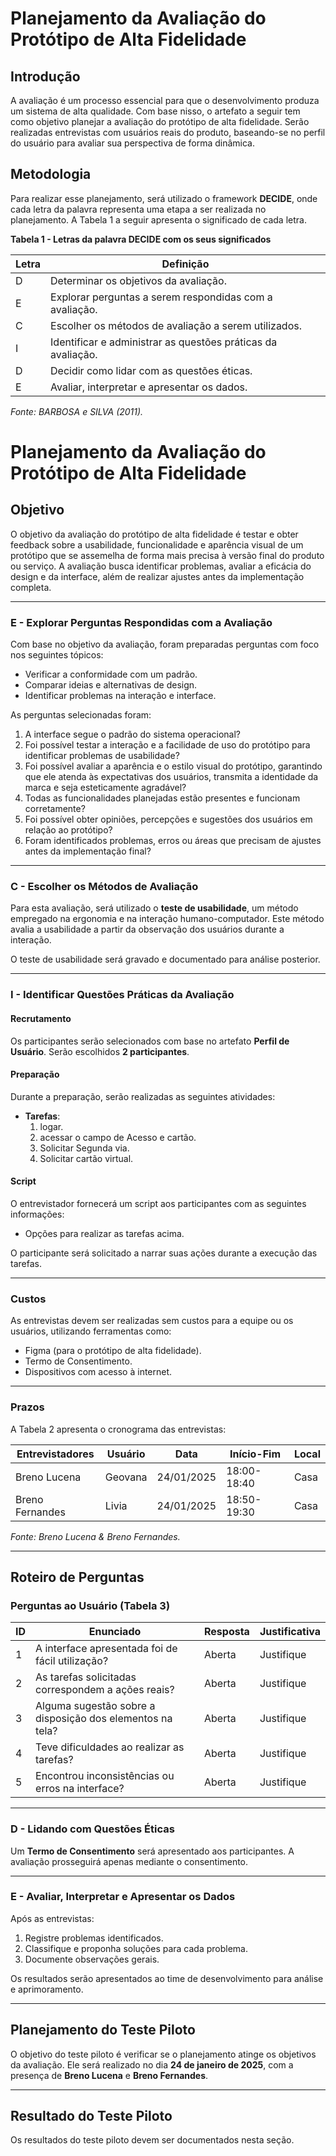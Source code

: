 # Planejamento da Avaliação do Protótipo de Alta Fidelidade

## Introdução

A avaliação é um processo essencial para que o desenvolvimento produza um sistema de alta qualidade. Com base nisso, o artefato a seguir tem como objetivo planejar a avaliação do protótipo de alta fidelidade. Serão realizadas entrevistas com usuários reais do produto, baseando-se no perfil do usuário para avaliar sua perspectiva de forma dinâmica.

## Metodologia

Para realizar esse planejamento, será utilizado o framework **DECIDE**, onde cada letra da palavra representa uma etapa a ser realizada no planejamento. A Tabela 1 a seguir apresenta o significado de cada letra.

**Tabela 1 - Letras da palavra DECIDE com os seus significados**

| Letra | Definição                                                              |
|-------|------------------------------------------------------------------------|
| D     | Determinar os objetivos da avaliação.                                  |
| E     | Explorar perguntas a serem respondidas com a avaliação.                |
| C     | Escolher os métodos de avaliação a serem utilizados.                   |
| I     | Identificar e administrar as questões práticas da avaliação.           |
| D     | Decidir como lidar com as questões éticas.                             |
| E     | Avaliar, interpretar e apresentar os dados.                            |

*Fonte: BARBOSA e SILVA (2011).*

# Planejamento da Avaliação do Protótipo de Alta Fidelidade

## Objetivo

O objetivo da avaliação do protótipo de alta fidelidade é testar e obter feedback sobre a usabilidade, funcionalidade e aparência visual de um protótipo que se assemelha de forma mais precisa à versão final do produto ou serviço. A avaliação busca identificar problemas, avaliar a eficácia do design e da interface, além de realizar ajustes antes da implementação completa.

---

### **E - Explorar Perguntas Respondidas com a Avaliação**

Com base no objetivo da avaliação, foram preparadas perguntas com foco nos seguintes tópicos:

- Verificar a conformidade com um padrão.  
- Comparar ideias e alternativas de design.  
- Identificar problemas na interação e interface.  

As perguntas selecionadas foram:

1. A interface segue o padrão do sistema operacional?  
2. Foi possível testar a interação e a facilidade de uso do protótipo para identificar problemas de usabilidade?  
3. Foi possível avaliar a aparência e o estilo visual do protótipo, garantindo que ele atenda às expectativas dos usuários, transmita a identidade da marca e seja esteticamente agradável?  
4. Todas as funcionalidades planejadas estão presentes e funcionam corretamente?  
5. Foi possível obter opiniões, percepções e sugestões dos usuários em relação ao protótipo?  
6. Foram identificados problemas, erros ou áreas que precisam de ajustes antes da implementação final?  

---

### **C - Escolher os Métodos de Avaliação**

Para esta avaliação, será utilizado o **teste de usabilidade**, um método empregado na ergonomia e na interação humano-computador. Este método avalia a usabilidade a partir da observação dos usuários durante a interação. 

O teste de usabilidade será gravado e documentado para análise posterior.

---

### **I - Identificar Questões Práticas da Avaliação**

#### **Recrutamento**

Os participantes serão selecionados com base no artefato **Perfil de Usuário**. Serão escolhidos **2 participantes**.

#### **Preparação**

Durante a preparação, serão realizadas as seguintes atividades:

- **Tarefas**:
  1. logar.
  2. acessar o campo de Acesso e cartão.
  3. Solicitar Segunda via.
  4. Solicitar cartão virtual.

#### **Script**

O entrevistador fornecerá um script aos participantes com as seguintes informações:

- Opções para realizar as tarefas acima.  
 

O participante será solicitado a narrar suas ações durante a execução das tarefas.

---

### **Custos**

As entrevistas devem ser realizadas sem custos para a equipe ou os usuários, utilizando ferramentas como:

- Figma (para o protótipo de alta fidelidade).  
- Termo de Consentimento.  
- Dispositivos com acesso à internet.  

---

### **Prazos**

A Tabela 2 apresenta o cronograma das entrevistas:  

| **Entrevistadores** | **Usuário**        | **Data**      | **Início-Fim** | **Local**          |
|---------------------|--------------------|---------------|----------------|--------------------|
| Breno Lucena        | Geovana            | 24/01/2025    | 18:00-18:40    | Casa               |
| Breno Fernandes     | Livia              | 24/01/2025    | 18:50-19:30    | Casa               |
 

*Fonte: Breno Lucena & Breno Fernandes.*  

---

## **Roteiro de Perguntas**

### **Perguntas ao Usuário (Tabela 3)**

| **ID** | **Enunciado**                                                   | **Resposta** | **Justificativa**            |
|--------|-----------------------------------------------------------------|--------------|------------------------------|
| 1      | A interface apresentada foi de fácil utilização?                | Aberta       | Justifique                   |
| 2      | As tarefas solicitadas correspondem a ações reais?              | Aberta       | Justifique                   |
| 3      | Alguma sugestão sobre a disposição dos elementos na tela?       | Aberta       | Justifique                   |
| 4      | Teve dificuldades ao realizar as tarefas?                       | Aberta       | Justifique                   |
| 5      | Encontrou inconsistências ou erros na interface?                | Aberta       | Justifique                   |

---

### **D - Lidando com Questões Éticas**

Um **Termo de Consentimento** será apresentado aos participantes. A avaliação prosseguirá apenas mediante o consentimento.

---

### **E - Avaliar, Interpretar e Apresentar os Dados**

Após as entrevistas:

1. Registre problemas identificados.  
2. Classifique e proponha soluções para cada problema.  
3. Documente observações gerais.  

Os resultados serão apresentados ao time de desenvolvimento para análise e aprimoramento.

---

## **Planejamento do Teste Piloto**

O objetivo do teste piloto é verificar se o planejamento atinge os objetivos da avaliação. Ele será realizado no dia **24 de janeiro de 2025**, com a presença de **Breno Lucena** e **Breno Fernandes**.

---

## **Resultado do Teste Piloto**

Os resultados do teste piloto devem ser documentados nesta seção.
